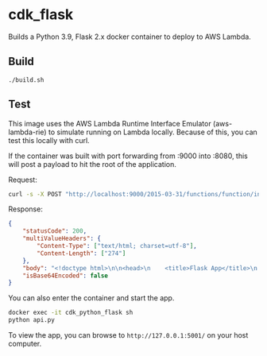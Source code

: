 # cdk_flask

Builds a Python 3.9, Flask 2.x docker container to deploy to AWS Lambda.

## Build

```
./build.sh
```

## Test

This image uses the AWS Lambda Runtime Interface Emulator (aws-lambda-rie) to simulate running on Lambda locally.  Because of this, you can test this locally with curl.

If the container was built with port forwarding from :9000 into :8080, this will post a payload to hit the root of the application.

Request:

```zsh
curl -s -X POST "http://localhost:9000/2015-03-31/functions/function/invocations" -d @tests/test_index.json
```

Response:

```json
{
    "statusCode": 200,
    "multiValueHeaders": {
        "Content-Type": ["text/html; charset=utf-8"],
        "Content-Length": ["274"]
    },
    "body": "<!doctype html>\n\n<head>\n    <title>Flask App</title>\n    <meta name=\"description\" content=\"A Flask App\">\n    <meta name=\"keywords\" content=\"cdk python web flask\">\n</head>\n<html>\n\n<body>\n    <p>CDK Python Web Apps - Flask</p>\n    <p><a href=\"api\">API</a></p>\n</body>\n\n</html>",
    "isBase64Encoded": false
}
```

You can also enter the container and start the app.

```zsh
docker exec -it cdk_python_flask sh
python api.py
```

To view the app, you can browse to `http://127.0.0.1:5001/` on your host computer.